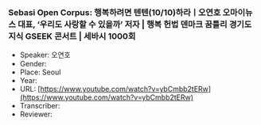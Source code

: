 ### Sebasi Open Corpus: 행복하려면 텐텐(10/10)하라ㅣ오연호 오마이뉴스 대표, ‘우리도 사랑할 수 있을까’ 저자  | 행복 헌법 덴마크 꿈틀리 경기도 지식 GSEEK 콘서트 | 세바시 1000회

- Speaker: 오연호
- Gender: 
- Place: Seoul
- Year: 
- URL: [https://www.youtube.com/watch?v=ybCmbb2tERw](https://www.youtube.com/watch?v=ybCmbb2tERw)
- Transcriber: 
- Reviewer: 


